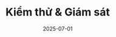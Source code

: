---
title : "Kiểm thử & Giám sát"
date: 2025-07-01
weight : 8
chapter : false
pre : " <b> 7. </b> "
---
